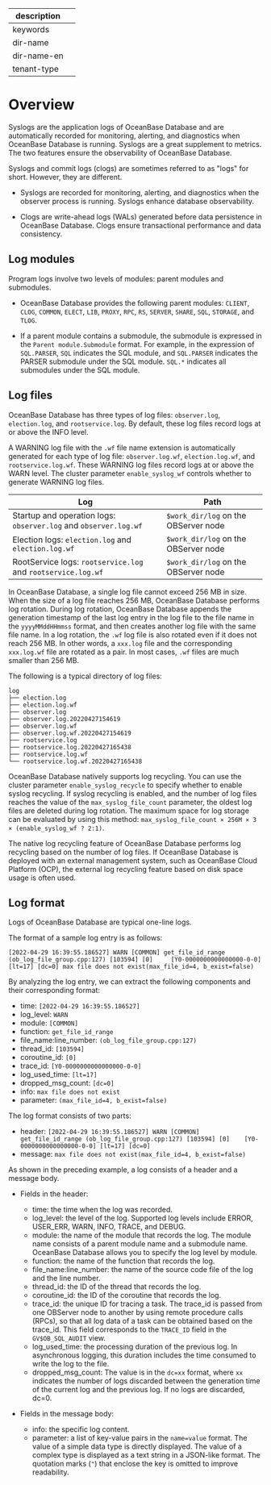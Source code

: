 |description||
|---|---|
|keywords||
|dir-name||
|dir-name-en||
|tenant-type||

# Overview

Syslogs are the application logs of OceanBase Database and are automatically recorded for monitoring, alerting, and diagnostics when OceanBase Database is running. Syslogs are a great supplement to metrics. The two features ensure the observability of OceanBase Database.

Syslogs and commit logs (clogs) are sometimes referred to as "logs" for short. However, they are different.

* Syslogs are recorded for monitoring, alerting, and diagnostics when the observer process is running. Syslogs enhance database observability.

* Clogs are write-ahead logs (WALs) generated before data persistence in OceanBase Database. Clogs ensure transactional performance and data consistency.

## Log modules

Program logs involve two levels of modules: parent modules and submodules.

* OceanBase Database provides the following parent modules: `CLIENT`, `CLOG`, `COMMON`, `ELECT`, `LIB`, `PROXY`, `RPC`, `RS`, `SERVER`, `SHARE`, `SQL`, `STORAGE`, and `TLOG`.

* If a parent module contains a submodule, the submodule is expressed in the `Parent module.Submodule` format. For example, in the expression of `SQL.PARSER`, `SQL` indicates the SQL module, and `SQL.PARSER` indicates the PARSER submodule under the SQL module. `SQL.*` indicates all submodules under the SQL module.

## Log files

OceanBase Database has three types of log files: `observer.log`, `election.log`, and `rootservice.log`. By default, these log files record logs at or above the INFO level.

A WARNING log file with the `.wf` file name extension is automatically generated for each type of log file: `observer.log.wf`, `election.log.wf`, and `rootservice.log.wf`. These WARNING log files record logs at or above the WARN level. The cluster parameter `enable_syslog_wf` controls whether to generate WARNING log files.

| Log | Path |
|---|---|
| Startup and operation logs: `observer.log` and `observer.log.wf` | `$work_dir/log` on the OBServer node  |
| Election logs: `election.log` and `election.log.wf` | `$work_dir/log` on the OBServer node  |
| RootService logs: `rootservice.log` and `rootservice.log.wf` | `$work_dir/log` on the OBServer node  |

In OceanBase Database, a single log file cannot exceed 256 MB in size. When the size of a log file reaches 256 MB, OceanBase Database performs log rotation. During log rotation, OceanBase Database appends the generation timestamp of the last log entry in the log file to the file name in the `yyyyMMddHHmmss` format, and then creates another log file with the same file name. In a log rotation, the `.wf` log file is also rotated even if it does not reach 256 MB. In other words, a `xxx.log` file and the corresponding `xxx.log.wf` file are rotated as a pair. In most cases, `.wf` files are much smaller than 256 MB.

The following is a typical directory of log files:

```
log
├── election.log
├── election.log.wf
├── observer.log
├── observer.log.20220427154619
├── observer.log.wf
├── observer.log.wf.20220427154619
├── rootservice.log
├── rootservice.log.20220427165438
├── rootservice.log.wf
└── rootservice.log.wf.20220427165438
```

OceanBase Database natively supports log recycling. You can use the cluster parameter `enable_syslog_recycle` to specify whether to enable syslog recycling. If syslog recycling is enabled, and the number of log files reaches the value of the `max_syslog_file_count` parameter, the oldest log files are deleted during log rotation. The maximum space for log storage can be evaluated by using this method: `max_syslog_file_count × 256M × 3 × (enable_syslog_wf ? 2:1)`.

The native log recycling feature of OceanBase Database performs log recycling based on the number of log files. If OceanBase Database is deployed with an external management system, such as OceanBase Cloud Platform (OCP), the external log recycling feature based on disk space usage is often used.

## Log format

Logs of OceanBase Database are typical one-line logs.

The format of a sample log entry is as follows:

```
[2022-04-29 16:39:55.186527] WARN [COMMON] get_file_id_range (ob_log_file_group.cpp:127) [103594] [0]     [Y0-0000000000000000-0-0] [lt=17] [dc=0] max file does not exist(max_file_id=4, b_exist=false)
```

By analyzing the log entry, we can extract the following components and their corresponding format:

* time: `[2022-04-29 16:39:55.186527]`
* log_level: `WARN`
* module: `[COMMON]`
* function: `get_file_id_range`
* file_name:line_number: `(ob_log_file_group.cpp:127)`
* thread_id: `[103594]`
* coroutine_id: `[0]`
* trace_id: `[Y0-0000000000000000-0-0]`
* log_used_time: `[lt=17]`
* dropped_msg_count: `[dc=0]`
* info: `max file does not exist`
* parameter: `(max_file_id=4, b_exist=false)`

The log format consists of two parts:

* header: `[2022-04-29 16:39:55.186527] WARN [COMMON] get_file_id_range (ob_log_file_group.cpp:127) [103594] [0]    [Y0-0000000000000000-0-0] [lt=17] [dc=0] `
* message: `max file does not exist(max_file_id=4, b_exist=false)`

As shown in the preceding example, a log consists of a header and a message body.

* Fields in the header:
   * time: the time when the log was recorded.
   * log_level: the level of the log. Supported log levels include ERROR, USER_ERR, WARN, INFO, TRACE, and DEBUG.
   * module: the name of the module that records the log. The module name consists of a parent module name and a submodule name. OceanBase Database allows you to specify the log level by module.
   * function: the name of the function that records the log.
   * file_name:line_number: the name of the source code file of the log and the line number.
   * thread_id: the ID of the thread that records the log.
   * coroutine_id: the ID of the coroutine that records the log.
   * trace_id: the unique ID for tracing a task. The trace_id is passed from one OBServer node to another by using remote procedure calls (RPCs), so that all log data of a task can be obtained based on the trace_id. This field corresponds to the `TRACE_ID` field in the `GV$OB_SQL_AUDIT` view.
   * log_used_time: the processing duration of the previous log. In asynchronous logging, this duration includes the time consumed to write the log to the file.
   * dropped_msg_count: The value is in the `dc=xx` format, where `xx` indicates the number of logs discarded between the generation time of the current log and the previous log. If no logs are discarded, dc=0.

* Fields in the message body:
   * info: the specific log content.
   * parameter: a list of key-value pairs in the `name=value` format. The value of a simple data type is directly displayed. The value of a complex type is displayed as a text string in a JSON-like format. The quotation marks (`"`) that enclose the key is omitted to improve readability.



